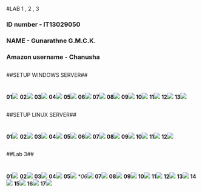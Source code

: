 #LAB 1 , 2 , 3
### ID number - IT13029050 ###
### NAME      - Gunarathne G.M.C.K. ##
### Amazon username - Chanusha
##
##SETUP WINDOWS SERVER##
#
**01**![](http://i.imgur.com/1VoSGsS.jpg)
**02**![](http://i.imgur.com/wEDuH8R.jpg)
**03**![](http://i.imgur.com/dH6nTT5.jpg)
**04**![](http://i.imgur.com/xoXmMr4.jpg)
**05**![](http://i.imgur.com/8f93EtT.jpg)
**06**![](http://i.imgur.com/fdgG13B.jpg)
**07**![](http://i.imgur.com/k2UwTdE.jpg)
**08**![](http://i.imgur.com/xaHslDk.jpg)
**09**![](http://i.imgur.com/to0bjqU.jpg)
**10**![](http://i.imgur.com/hrl2mwG.jpg)
**11**![](http://i.imgur.com/jjfmbYb.jpg)
**12**![](http://i.imgur.com/51z4uKV.jpg)
**13**![](http://i.imgur.com/ehPIgXg.jpg)
##
##SETUP LINUX SERVER##
#
**01**![](http://i.imgur.com/KcwhxWe.jpg)
**02**![](http://i.imgur.com/ZxSxDNW.jpg)
**03**![](http://i.imgur.com/GSAATSW.jpg)
**04**![](http://i.imgur.com/Y9OiQ6I.jpg)
**05**![](http://i.imgur.com/MZiqW1h.jpg)
**06**![](http://i.imgur.com/ABOZ7yo.jpg)
**07**![](http://i.imgur.com/0kZgyR2.jpg)
**08**![](http://i.imgur.com/n6bvqL3.jpg)
**09**![](http://i.imgur.com/4CVnMON.jpg)
**10**![](http://i.imgur.com/ZGroidq.jpg)
**11**![](http://i.imgur.com/bMCr0FX.jpg)
**12**![](http://i.imgur.com/hLEXIeC.jpg)


##
##Lab 3##
#
**01**![](http://i.imgur.com/l0koKzg.png)
**02**![](http://i.imgur.com/GHZRuKO.png)
**03**![](http://i.imgur.com/MKIlQyX.png)
**04**![](http://i.imgur.com/kVlOkMz.png)
**05**![](http://i.imgur.com/2d1KDBH.png)
**06*![](http://i.imgur.com/pS6mf9g.png)
**07**![](http://i.imgur.com/M2xtAXc.png)
**08**![](http://i.imgur.com/HLwJSWx.png)
**09**![](http://i.imgur.com/HSYdVC5.png)
**10**![](http://i.imgur.com/ofR55um.png)
**11**![](http://i.imgur.com/3cTl5zU.png)
**12**![](http://i.imgur.com/8FCF9wd.png)
**13**![](http://i.imgur.com/QtX4JhE.png)
**14**![](http://i.imgur.com/vEl1PMv.png)
**15**![](http://i.imgur.com/llwGpUG.png)
**16**![](http://i.imgur.com/Lci09s0.png)
**17**![](http://i.imgur.com/Mezl9O5.png)


